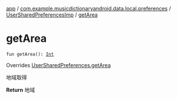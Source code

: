 [app](../../index.md) / [com.example.musicdictionaryandroid.data.local.preferences](../index.md) / [UserSharedPreferencesImp](index.md) / [getArea](./get-area.md)

# getArea

`fun getArea(): `[`Int`](https://kotlinlang.org/api/latest/jvm/stdlib/kotlin/-int/index.html)

Overrides [UserSharedPreferences.getArea](../-user-shared-preferences/get-area.md)

地域取得

**Return**
地域

